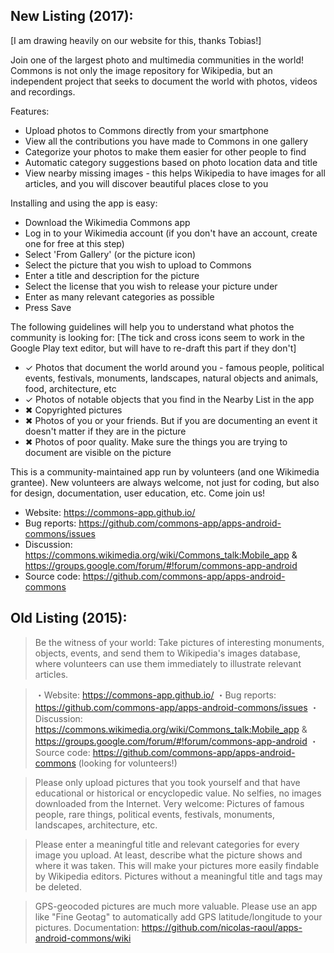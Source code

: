 ## New Listing (2017):

[I am drawing heavily on our website for this, thanks Tobias!]

Join one of the largest photo and multimedia communities in the world! Commons is not only the image repository for Wikipedia, but an independent project that seeks to document the world with photos, videos and recordings.

Features:
- Upload photos to Commons directly from your smartphone
- View all the contributions you have made to Commons in one gallery
- Categorize your photos to make them easier for other people to find
- Automatic category suggestions based on photo location data and title
- View nearby missing images - this helps Wikipedia to have images for all articles, and you will discover beautiful places close to you

Installing and using the app is easy:
- Download the Wikimedia Commons app
- Log in to your Wikimedia account (if you don't have an account, create one for free at this step)
- Select 'From Gallery' (or the picture icon)
- Select the picture that you wish to upload to Commons
- Enter a title and description for the picture
- Select the license that you wish to release your picture under 
- Enter as many relevant categories as possible
- Press Save

The following guidelines will help you to understand what photos the community is looking for:
[The tick and cross icons seem to work in the Google Play text editor, but will have to re-draft this part if they don't]
- ✓ Photos that document the world around you - famous people, political events, festivals, monuments, landscapes, natural objects and animals, food, architecture, etc
- ✓ Photos of notable objects that you find in the Nearby List in the app
- ✖ Copyrighted pictures
- ✖ Photos of you or your friends. But if you are documenting an event it doesn't matter if they are in the picture
- ✖ Photos of poor quality. Make sure the things you are trying to document are visible on the picture

This is a community-maintained app run by volunteers (and one Wikimedia grantee). New volunteers are always welcome, not just for coding, but also for design, documentation, user education, etc. Come join us!
- Website: https://commons-app.github.io/
- Bug reports: https://github.com/commons-app/apps-android-commons/issues
- Discussion: https://commons.wikimedia.org/wiki/Commons_talk:Mobile_app & https://groups.google.com/forum/#!forum/commons-app-android
- Source code: https://github.com/commons-app/apps-android-commons 

## Old Listing (2015):

> Be the witness of your world: Take pictures of interesting monuments, objects, events, and send them to Wikipedia's images database, where volunteers can use them immediately to illustrate relevant articles.

> ・Website: https://commons-app.github.io/
> ・Bug reports: https://github.com/commons-app/apps-android-commons/issues
> ・Discussion: https://commons.wikimedia.org/wiki/Commons_talk:Mobile_app & https://groups.google.com/forum/#!forum/commons-app-android
> ・Source code: https://github.com/commons-app/apps-android-commons (looking for volunteers!)

> Please only upload pictures that you took yourself and that have educational or historical or encyclopedic value.
> No selfies, no images downloaded from the Internet.
> Very welcome: Pictures of famous people, rare things, political events, festivals, monuments, landscapes, architecture, etc.

> Please enter a meaningful title and relevant categories for every image you upload. At least, describe what the picture shows and where it was taken. This will make your pictures more easily findable by Wikipedia editors. Pictures without a meaningful title and tags may be deleted.

> GPS-geocoded pictures are much more valuable. Please use an app like "Fine Geotag" to automatically add GPS latitude/longitude to your pictures.
> Documentation: https://github.com/nicolas-raoul/apps-android-commons/wiki